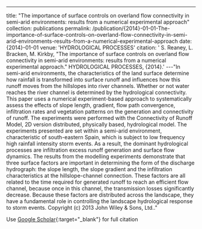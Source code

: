 ---
title: "The importance of surface controls on overland flow connectivity in semi-arid environments: results from a numerical experimental approach"
collection: publications
permalink: /publication/{2014}-01-01-The-importance-of-surface-controls-on-overland-flow-connectivity-in-semi-arid-environments-results-from-a-numerical-experimental-approach
date: {2014}-01-01
venue: 'HYDROLOGICAL PROCESSES'
citation: ' S. Reaney,  L. Bracken,  M. Kirkby, &quot;The importance of surface controls on overland flow connectivity in semi-arid environments: results from a numerical experimental approach.&quot; HYDROLOGICAL PROCESSES, {2014}.'
---"In semi-arid environments, the characteristics of the land surface determine how rainfall is transformed into surface runoff and influences how this runoff moves from the hillslopes into river channels. Whether or not water reaches the river channel is determined by the hydrological connectivity. This paper uses a numerical experiment-based approach to systematically assess the effects of slope length, gradient, flow path convergence, infiltration rates and vegetation patterns on the generation and connectivity of runoff. The experiments were performed with the Connectivity of Runoff Model, 2D version distributed, physically based, hydrological model. The experiments presented are set within a semi-arid environment, characteristic of south-eastern Spain, which is subject to low frequency high rainfall intensity storm events. As a result, the dominant hydrological processes are infiltration excess runoff generation and surface flow dynamics. The results from the modelling experiments demonstrate that three surface factors are important in determining the form of the discharge hydrograph: the slope length, the slope gradient and the infiltration characteristics at the hillslope-channel connection. These factors are all related to the time required for generated runoff to reach an efficient flow channel, because once in this channel, the transmission losses significantly decrease. Because these factors are distributed across the landscape, they have a fundamental role in controlling the landscape hydrological response to storm events. Copyright (c) 2013 John Wiley &amp; Sons, Ltd.."

Use [Google Scholar](https://scholar.google.com/scholar?q=The+importance+of+surface+controls+on+overland+flow+connectivity+in+semi+arid+environments:+results+from+a+numerical+experimental+approach){:target="_blank"} for full citation